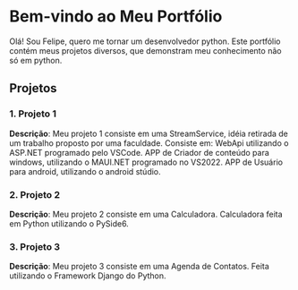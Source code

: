 # Bem-vindo ao Meu Portfólio

Olá! Sou Felipe, quero me tornar um desenvolvedor python. Este portfólio contém meus projetos diversos, que demonstram meu conhecimento não só em python.

## Projetos

### 1. Projeto 1
**Descrição**: Meu projeto 1 consiste em uma StreamService, idéia retirada de um trabalho proposto por uma faculdade.
	Consiste em:
		WebApi utilizando o ASP.NET programado pelo VSCode.
		APP de Criador de conteúdo para windows, utilizando o MAUI.NET programado no VS2022.
		APP de Usuário para android, utilizando o android stúdio.

### 2. Projeto 2
**Descrição**: Meu projeto 2 consiste em uma Calculadora.
	Calculadora feita em Python utilizando o PySide6.

### 3. Projeto 3
**Descrição**: Meu projeto 3 consiste em uma Agenda de Contatos.
	Feita utilizando o Framework Django do Python.

	

